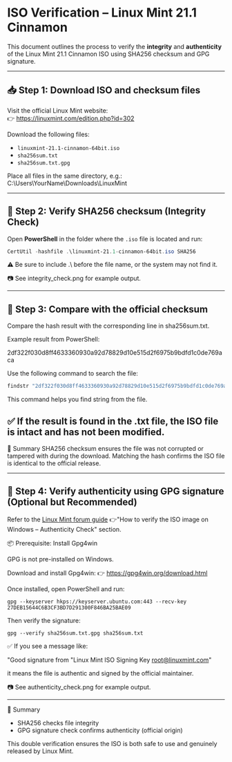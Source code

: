 # ISO Verification – Linux Mint 21.1 Cinnamon

This document outlines the process to verify the **integrity** and **authenticity** of the Linux Mint 21.1 Cinnamon ISO using SHA256 checksum and GPG signature.

---

## 📥 Step 1: Download ISO and checksum files

Visit the official Linux Mint website:  
👉 https://linuxmint.com/edition.php?id=302

Download the following files:

- `linuxmint-21.1-cinnamon-64bit.iso`
- `sha256sum.txt`
- `sha256sum.txt.gpg`

Place all files in the same directory, e.g.:
C:\Users\YourName\Downloads\LinuxMint


---

## 🧪 Step 2: Verify SHA256 checksum (Integrity Check)

Open **PowerShell** in the folder where the `.iso` file is located and run:

```powershell
CertUtil -hashfile .\linuxmint-21.1-cinnamon-64bit.iso SHA256
```

⚠️ Be sure to include .\ before the file name, or the system may not find it.

📷 See integrity_check.png for example output.

---

## 🧪 Step 3: Compare with the official checksum

Compare the hash result with the corresponding line in sha256sum.txt.

Example result from PowerShell:

2df322f030d8ff4633360930a92d78829d10e515d2f6975b9bdfd1c0de769aca

Use the following command to search the file:

```powershell
findstr "2df322f030d8ff4633360930a92d78829d10e515d2f6975b9bdfd1c0de769aca" .\sha256sum.txt
```

This command helps you find string from the file.

✅ If the result is found in the .txt file, the ISO file is intact and has not been modified.
---

🧠 Summary
SHA256 checksum ensures the file was not corrupted or tampered with during the download.
Matching the hash confirms the ISO file is identical to the official release.

---

## 🔐 Step 4: Verify authenticity using GPG signature (Optional but Recommended)

Refer to the [Linux Mint forum guide](https://forums.linuxmint.com/viewtopic.php?f=42&t=291093)
👉"How to verify the ISO image on Windows – Authenticity Check" section.

📦 Prerequisite: Install Gpg4win

GPG is not pre-installed on Windows.

Download and install Gpg4win:
👉 https://gpg4win.org/download.html

Once installed, open PowerShell and run:
```
gpg --keyserver hkps://keyserver.ubuntu.com:443 --recv-key 27DEB15644C6B3CF3BD7D291300F846BA25BAE09
```

Then verify the signature:
```
gpg --verify sha256sum.txt.gpg sha256sum.txt
```

✅ If you see a message like:

"Good signature from "Linux Mint ISO Signing Key <root@linuxmint.com>"

it means the file is authentic and signed by the official maintainer.

📷 See authenticity_check.png for example output.

---

🧠 Summary
- SHA256 checks file integrity
- GPG signature check confirms authenticity (official origin)

This double verification ensures the ISO is both safe to use and genuinely released by Linux Mint.